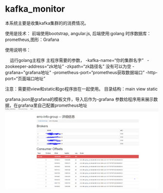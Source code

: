 # kafka_monitor
本系统主要是收集kafka集群的的消费情况。


使用是技术：
前端使用bootstrap, angular.js, 后端使用:golang   时序数据库：prometheus,图形：Grafana


使用说明书：

      运行golang主程序 主程序需要的参数，
-kafka-name=“你的集群名字”  
-zookeeper-address=“zk地址” 
-zkpath=“zk路径名” 没有可以为空
-grafana="grafana地址"
-prometheus-port=“prometheus获取数据端口”
-http-port=“页面端口地址”

注意：需要把view和static和go程序放在一起使用。
目录结构：main view static

grafana.json是grafana的模板文件，导入后作为-grafana 参数给程序用来展示数据，在grafana里自己配置prometheus地址
![Alt text](/path/img.jpg)






